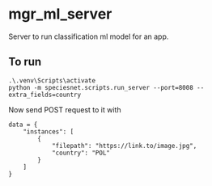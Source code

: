 # mgr_ml_server
Server to run classification ml model for an app.

## To run
```
.\.venv\Scripts\activate
python -m speciesnet.scripts.run_server --port=8008 --extra_fields=country
```

Now send POST request to it with

```
data = {
    "instances": [
        {
            "filepath": "https://link.to/image.jpg",
            "country": "POL"
        }
    ]
}
```
